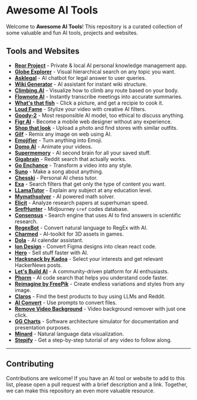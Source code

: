 # Awesome AI Tools

Welcome to **Awesome AI Tools**! This repository is a curated collection of some valuable and fun AI tools, projects and websites.


## Tools and Websites

- **[Reor Project](https://www.reorproject.org/)** - Private & local AI personal knowledge management app.
- **[Globe Explorer](https://explorer.globe.engineer/)** - Visual hierarchical search on any topic you want. 
- **[Asklegal](https://asklegal.bot/)** - AI chatbot for legal answer to user queries.
- **[Wiki Generator](https://slite.com/micro-apps/wiki-generator/)** - AI assistant for instant wiki structure.
- **[Climbing.AI](https://climbing.ai/)** - Visualize how to climb any route based on your body.
- **[Flownote AI](https://www.flownote.ai/)** - Instantly transcribe meetings into accurate summaries.
- **[What's that fish](https://whatsthat.fish/)** - Click a picture, and get a recipie to cook it.
- **[Loud Fame](https://www.loudfame.com/)** - Stylize your video with creative AI filters.
- **[Goody-2](https://www.goody2.ai/chat)** - Most responsible AI model, too ethical to discuss anything.
- **[Figr AI](https://app.figr.design/)** - Become a mobile web designer without any experience.
- **[Shop that look](https://shopthatlook.ai/)** - Upload a photo and find stores with similar outfits.
- **[Gilf](https://chromewebstore.google.com/detail/glif-remix-the-web-with-a/abfbooehhdjcgmbmcpkcebcmpfnlingo/reviews)** - Remix any image on web using AI.
- **[Emojifier](https://emojifyer.com/)** - Turn anything into Emoji.
- **[Domo AI](https://domoai.app/)** - Animate your videos.
- **[Supermemory](https://supermemory.ai/)** - AI second brain for all your saved stuff.
- **[Gigabrain](https://thegigabrain.com/)** - Reddit search that actually works.
- **[Go Enchance](https://www.goenhance.ai/)** - Transform a video into any style.
- **[Suno](https://suno.com/)** - Make a song about anything.
- **[Chesski](https://chesski.lol/)** - Personal AI chess tutor.
- **[Exa](https://exa.ai/search)** - Search filters that get only the type of content you want.
- **[LLamaTutor](https://llamatutor.together.ai/)** - Explain any subject at any education level.
- **[Mymathsolver](https://mymathsolver.ai/)** - AI powered math solver.
- **[Elicit](https://elicit.com/)** - Analyze research papers at superhuman speed.
- **[SrefHunter](https://srefhunter.top/)** - Midjourney `sref` codes database.
- **[Consensus](https://consensus.app/)** - Search engine that uses AI to find answers in scientific research.
- **[RegexBot](https://www.regexbot.xyz/)** - Convert natural language to RegEx with AI. 
- **[Charmed](https://charmed.ai/)** - AI-toolkit for 3D assets in games.
- **[Dola](https://heydola.com/)** - AI calendar assistant. 
- **[Ion Design](https://www.ion.design/)** - Convert Figma designs into clean react code. 
- **[Hero](https://www.herostuff.com/)** - Sell stuff faster with AI. 
- **[Hacksnack by Kadoa](https://www.kadoa.com/hacksnack/)** - Select your interests and get relevant HackerNews posts.
- **[Let's Build AI](https://letsbuild.ai/)** - A community-driven platform for AI enthusiasts. 
- **[Phorm](https://www.phorm.ai/)** - AI code search that helps you understand code faster.
- **[Reimagine by FreePik](https://www.freepik.com/pikaso/reimagine)** - Create endless variations and styles from any image.
- **[Claros](https://www.claros.so/)** - Find the best products to buy using LLMs and Reddit.
- **[AI Convert](https://convert.mitta.ai/)** - Use prompts to convert files.
- **[Remove Video Background](https://huggingface.co/spaces/amirgame197/Remove-Video-Background)** - Video background remover with just one click.
- **[GG Charts](https://gg-charts.com/)** - Software architecture simulator for documentation and presentation purposes.
- **[Minard](https://minard.ai/)** - Natural language data visualization.
- **[Stepify](https://stepify.tech/)** - Get a step-by-step tutorial of any video to follow along.









---



## Contributing
Contributions are welcome! If you have an AI tool or website to add to this list, please open a pull request with a brief description and a link. Together, we can make this repository an even more valuable resource.

